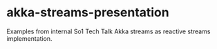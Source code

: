 # akka-streams-presentation
Examples from internal So1 Tech Talk Akka streams as reactive streams implementation.
